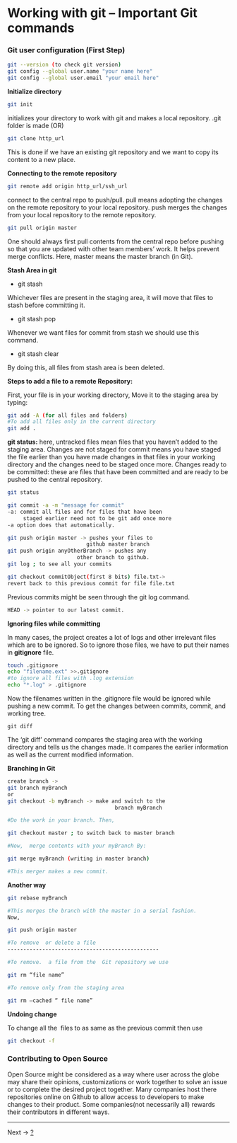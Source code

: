 # **Working with git – Important Git commands**

### **Git user configuration (First Step)**

```bash
git --version (to check git version)
git config --global user.name "your name here"
git config --global user.email "your email here"
```

**Initialize directory** 
```bash
git init
```

initializes your directory to work with git and makes a local repository. .git folder is made (OR)
```bash
git clone http_url
```

This is done if we have an existing git repository and we want to copy its content to a new place.

**Connecting to the remote** **repository**

```bash
git remote add origin http_url/ssh_url
```

connect to the central repo to push/pull. pull means adopting the changes on the remote repository to your local repository. push merges the changes from your local repository to the remote repository.

```bash
git pull origin master
```

One should always first pull contents from the central repo before pushing so that you are updated with other team members’ work. It helps prevent merge conflicts. Here, master means the master branch (in Git).

**Stash Area in git**

- git stash

Whichever files are present in the staging area, it will move that files to stash before committing it. 

- git stash pop

Whenever we want files for commit from stash we should use this command.

- git stash clear

By doing this, all files from stash area is been deleted.


**Steps to add a file to a remote Repository:** 

First, your file is in your working directory, Move it to the staging area by typing:  

```bash
git add -A (for all files and folders)
#To add all files only in the current directory
git add .
```


**git status:** here, untracked files mean files that you haven’t added to the staging area. Changes are not staged for commit means you have staged the file earlier than you have made changes in that files in your working directory and the changes need to be staged once more. Changes ready to be committed: these are files that have been committed and are ready to be pushed to the central repository.

```bash
git status

git commit -a -m "message for commit"
-a: commit all files and for files that have been
     staged earlier need not to be git add once more
-a option does that automatically.

git push origin master -> pushes your files to
                         github master branch
git push origin anyOtherBranch -> pushes any
                      other branch to github.
git log ; to see all your commits

git checkout commitObject(first 8 bits) file.txt->
revert back to this previous commit for file file.txt
```

Previous commits might be seen through the git log command.

```bash
HEAD -> pointer to our latest commit.
```

**Ignoring files while committing**

In many cases, the project creates a lot of logs and other irrelevant files which are to be ignored. So to ignore those files, we have to put their names in **gitignore** file.

```bash
touch .gitignore
echo "filename.ext" >>.gitignore
#to ignore all files with .log extension
echo "*.log" > .gitignore
```

Now the filenames written in the .gitignore file would be ignored while pushing a new commit. To get the changes between commits, commit, and working tree.

```
git diff
```

The ‘git diff’ command compares the staging area with the working directory and tells us the changes made. It compares the earlier information as well as the current modified information.

**Branching in Git**

```bash
create branch ->
git branch myBranch
or
git checkout -b myBranch -> make and switch to the
                                  branch myBranch

#Do the work in your branch. Then,

git checkout master ; to switch back to master branch

#Now,  merge contents with your myBranch By:

git merge myBranch (writing in master branch)

#This merger makes a new commit.
```

**Another way**

```bash
git rebase myBranch

#This merges the branch with the master in a serial fashion.
Now,  

git push origin master

#To remove  or delete a file 
------------------------------------------------

#To remove.  a file from the  Git repository we use 

git rm “file name”

#To remove only from the staging area 

git rm –cached “ file name”
```

**Undoing change**

To change all the  files to as same as the previous commit then use

```bash
git checkout -f
```

### Contributing to Open Source

Open Source might be considered as a way where user across the globe may share their opinions, customizations or work together to solve an issue or to complete the desired project together. Many companies host there repositories online on Github to allow access to developers to make changes to their product. Some companies(not necessarily all) rewards their contributors in different ways.

---

Next -> [?](?)
